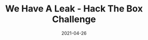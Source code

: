 ---
layout: single
title: '<span class="hackthebox">We Have A Leak - Hack The Box Challenge</span>'
excerpt: "We Have A Leak is a osint challenge from HackTheBox where we will have to find out information about a leak"
date: 2021-04-26
header:
  teaser: /assets/images/htb-writeup-we-have-a-leak/icon.png
  teaser_home_page: true
  icon: /assets/images/hackthebox.webp
categories:
  - hackthebox
  - challenge
tags:
  - osint
toc: true
toc_label: "Content"
toc_sticky: true
show_time: false
layout: encrypted/we-have-a-leak
permalink: "/htb-writeup-we-have-a-leak/"
show_time: false
---